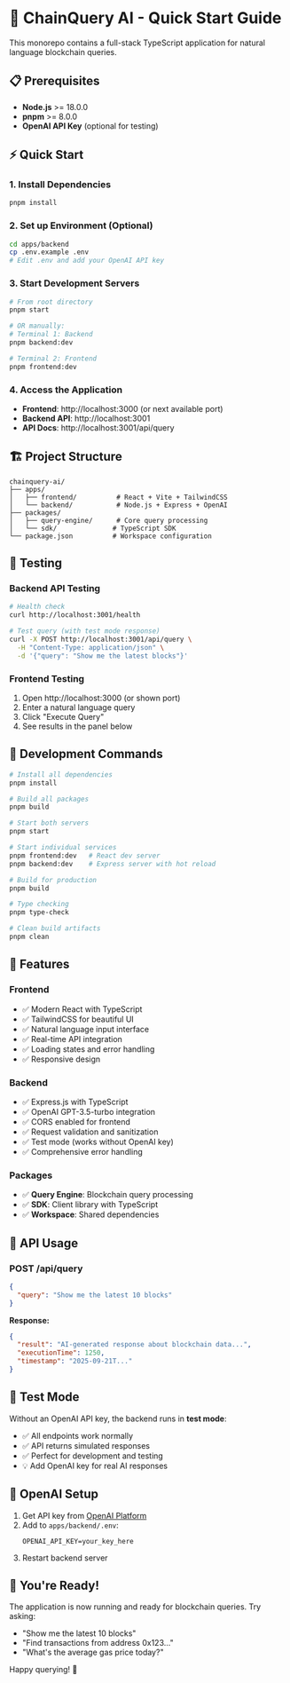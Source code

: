 # 🚀 ChainQuery AI - Quick Start Guide

This monorepo contains a full-stack TypeScript application for natural language blockchain queries.

## 📋 Prerequisites

- **Node.js** >= 18.0.0
- **pnpm** >= 8.0.0
- **OpenAI API Key** (optional for testing)

## ⚡ Quick Start

### 1. Install Dependencies
```bash
pnpm install
```

### 2. Set up Environment (Optional)
```bash
cd apps/backend
cp .env.example .env
# Edit .env and add your OpenAI API key
```

### 3. Start Development Servers
```bash
# From root directory
pnpm start

# OR manually:
# Terminal 1: Backend
pnpm backend:dev

# Terminal 2: Frontend  
pnpm frontend:dev
```

### 4. Access the Application
- **Frontend**: http://localhost:3000 (or next available port)
- **Backend API**: http://localhost:3001
- **API Docs**: http://localhost:3001/api/query

## 🏗️ Project Structure

```
chainquery-ai/
├── apps/
│   ├── frontend/          # React + Vite + TailwindCSS
│   └── backend/           # Node.js + Express + OpenAI
├── packages/
│   ├── query-engine/      # Core query processing
│   └── sdk/              # TypeScript SDK
└── package.json          # Workspace configuration
```

## 🧪 Testing

### Backend API Testing
```bash
# Health check
curl http://localhost:3001/health

# Test query (with test mode response)
curl -X POST http://localhost:3001/api/query \
  -H "Content-Type: application/json" \
  -d '{"query": "Show me the latest blocks"}'
```

### Frontend Testing
1. Open http://localhost:3000 (or shown port)
2. Enter a natural language query
3. Click "Execute Query"
4. See results in the panel below

## 🔧 Development Commands

```bash
# Install all dependencies
pnpm install

# Build all packages
pnpm build

# Start both servers
pnpm start

# Start individual services
pnpm frontend:dev   # React dev server
pnpm backend:dev    # Express server with hot reload

# Build for production
pnpm build

# Type checking
pnpm type-check

# Clean build artifacts
pnpm clean
```

## 🌟 Features

### Frontend
- ✅ Modern React with TypeScript
- ✅ TailwindCSS for beautiful UI
- ✅ Natural language input interface
- ✅ Real-time API integration
- ✅ Loading states and error handling
- ✅ Responsive design

### Backend
- ✅ Express.js with TypeScript
- ✅ OpenAI GPT-3.5-turbo integration
- ✅ CORS enabled for frontend
- ✅ Request validation and sanitization
- ✅ Test mode (works without OpenAI key)
- ✅ Comprehensive error handling

### Packages
- ✅ **Query Engine**: Blockchain query processing
- ✅ **SDK**: Client library with TypeScript
- ✅ **Workspace**: Shared dependencies

## 🎯 API Usage

### POST /api/query
```json
{
  "query": "Show me the latest 10 blocks"
}
```

**Response:**
```json
{
  "result": "AI-generated response about blockchain data...",
  "executionTime": 1250,
  "timestamp": "2025-09-21T..."
}
```

## 🚨 Test Mode

Without an OpenAI API key, the backend runs in **test mode**:
- ✅ All endpoints work normally
- ✅ API returns simulated responses
- ✅ Perfect for development and testing
- 💡 Add OpenAI key for real AI responses

## 🔑 OpenAI Setup

1. Get API key from [OpenAI Platform](https://platform.openai.com/)
2. Add to `apps/backend/.env`:
   ```
   OPENAI_API_KEY=your_key_here
   ```
3. Restart backend server

## 🎉 You're Ready!

The application is now running and ready for blockchain queries. Try asking:
- "Show me the latest 10 blocks"
- "Find transactions from address 0x123..."
- "What's the average gas price today?"

Happy querying! 🚀
